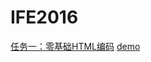 # IFE2016

[任务一：零基础HTML编码](!http://ife.baidu.com/2016/task/detail?taskId=1) [demo](!https://wanglei-0707.github.io/IFE2016/1_01/index.html)
